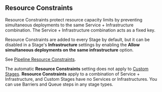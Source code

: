 ## Resource Constraints

Resource Constraints protect resource capacity limits by preventing simultaneous deployments to the same Service + Infrastructure combination. The Service + Infrastructure combination acts as a fixed key.

Resource Constraints are added to every Stage by default, but it can be disabled in a Stage's **Infrastructure** settings by enabling the **Allow simultaneous deployments on the same infrastructure** option.

See [Pipeline Resource Constraints](deployment-resource-constraints.md).

The automatic **Resource Constraints** setting does not apply to [Custom Stages](../../platform/8_Pipelines/add-a-custom-stage.md). **Resource Constraints** apply to a combination of Service + Infrastructure, and Custom Stages have no Services or Infrastructures. You can use Barriers and Queue steps in any stage types.

